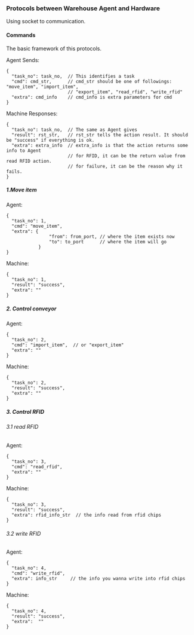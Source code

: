 ### Protocols between Warehouse Agent and Hardware

Using socket to communication.

#### Commands
The basic framework of this protocols.

Agent Sends:
```
{
  "task_no": task_no,  // This identifies a task
  "cmd": cmd_str,      // cmd_str should be one of followings: "move_item", "import_item", 
                       // "export_item", "read_rfid", "write_rfid"
  "extra": cmd_info    // cmd_info is extra parameters for cmd
}
```

Machine Responses:
```
{
  "task_no": task_no,  // The same as Agent gives
  "result": rst_str,   // rst_str tells the action result. It should be "success" if everything is ok.
  "extra": extra_info  // extra_info is that the action returns some info to Agent
                       // for RFID, it can be the return value from read RFID action.
                       // for failure, it can be the reason why it fails.
}
```

##### 1.Move item
Agent:
```
{
  "task_no": 1,  
  "cmd": "move_item",      
  "extra": {
                "from": from_port, // where the item exists now
                "to": to_port      // where the item will go
            }    
}
```

Machine:
```
{
  "task_no": 1,  
  "result": "success",   
  "extra": ""           
}
```

##### 2. Control conveyor

Agent:
```
{
  "task_no": 2,  
  "cmd": "import_item",  // or "export_item"    
  "extra": "" 
}
```


Machine:
```
{
  "task_no": 2,  
  "result": "success",   
  "extra": ""           
}
```


##### 3. Control RFID
###### 3.1 read RFID
Agent:
```
{
  "task_no": 3,  
  "cmd": "read_rfid",  
  "extra": "" 
}
```

Machine:
```
{
  "task_no": 3,  
  "result": "success",   
  "extra": rfid_info_str  // the info read from rfid chips           
}
```

###### 3.2 write RFID
Agent:
```
{
  "task_no": 4,  
  "cmd": "write_rfid",  
  "extra": info_str     // the info you wanna write into rfid chips 
}
```

Machine:
```
{
  "task_no": 4,  
  "result": "success",   
  "extra":  ""   
}
```

